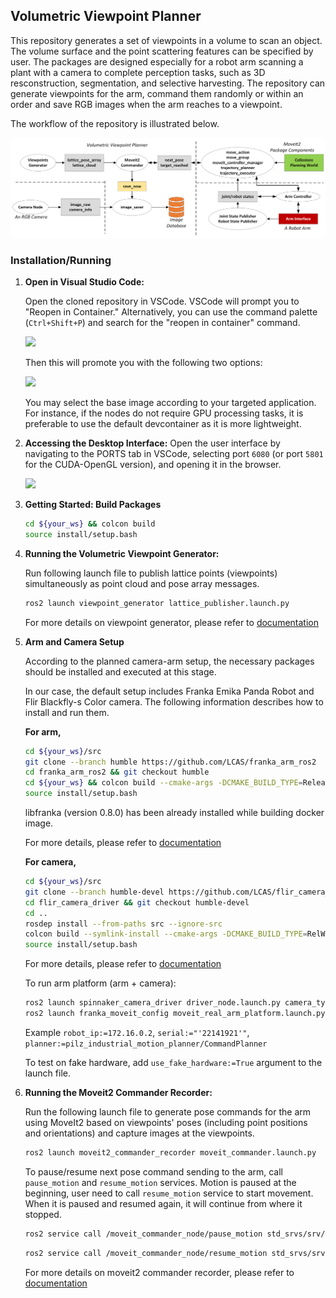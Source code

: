 ## Volumetric Viewpoint Planner

This repository generates a set of viewpoints in a volume to scan an object. The volume surface and the point scattering features can be specified by user. The packages are designed especially for a robot arm scanning a plant with a camera to complete perception tasks, such as 3D resconstruction, segmentation, and selective harvesting. The repository can generate viewpoints for the arm, command them randomly or within an order and save RGB images when the arm reaches to a viewpoint. 

The workflow of the repository is illustrated below.

<img src="docs/Volumetric_Viewpoint_Planner_Github.png" width="800" > 

### Installation/Running

1. **Open in Visual Studio Code:**

   Open the cloned repository in VSCode. VSCode will prompt you to "Reopen in Container." Alternatively, you can use the command palette (`Ctrl+Shift+P`) and search for the "reopen in container" command.

   <img src="https://github.com/LCAS/ros2_pkg_template/assets/47870260/52b26ae9-ffe9-4e7c-afb9-88cee88f870f" width="300">


   Then this will promote you with the following two options:

   <img src="https://github.com/user-attachments/assets/d0885c75-59de-4b5d-a8b7-c38bf02444d4" width="400">


   You may select the base image according to your targeted application. For instance, if the nodes do not require GPU processing tasks, it is preferable to use the default devcontainer as it is more lightweight.

2. **Accessing the Desktop Interface:**
   Open the user interface by navigating to the PORTS tab in VSCode, selecting port `6080` (or port `5801` for the CUDA-OpenGL version), and opening it in the browser.

   <img src="https://github.com/LCAS/ros2_pkg_template/assets/47870260/b61f4c95-453b-4c92-ad66-5133c91abb05" width="400">

3. **Getting Started: Build Packages**

   ```bash
   cd ${your_ws} && colcon build
   source install/setup.bash
   ```

4. **Running the Volumetric Viewpoint Generator:**

   Run following launch file to publish lattice points (viewpoints) simultaneously as point cloud and pose array messages.

   ```bash
   ros2 launch viewpoint_generator lattice_publisher.launch.py
   ```
   For more details on viewpoint generator, please refer to [documentation](src/viewpoint_generator/README.md#viewpoint-generator)

5. **Arm and Camera Setup**

   According to the planned camera-arm setup, the necessary packages should be installed and executed at this stage.

   In our case, the default setup includes Franka Emika Panda Robot and Flir Blackfly-s Color camera. The following information describes how to install and run them.

   **For arm,**

   ```bash
   cd ${your_ws}/src
   git clone --branch humble https://github.com/LCAS/franka_arm_ros2
   cd franka_arm_ros2 && git checkout humble
   cd ${your_ws} && colcon build --cmake-args -DCMAKE_BUILD_TYPE=Release -DFranka_DIR:PATH=/libfranka/build`
   source install/setup.bash
   ```
   libfranka (version 0.8.0) has been already installed while building docker image. 

   For more details, please refer to [documentation](https://github.com/LCAS/franka_arm_ros2)

   **For camera,**

   ```bash
   cd ${your_ws}/src
   git clone --branch humble-devel https://github.com/LCAS/flir_camera_driver
   cd flir_camera_driver && git checkout humble-devel
   cd ..
   rosdep install --from-paths src --ignore-src
   colcon build --symlink-install --cmake-args -DCMAKE_BUILD_TYPE=RelWithDebInfo -DCMAKE_EXPORT_COMPILE_COMMANDS=ON
   source install/setup.bash
   ```

   For more details, please refer to [documentation](https://github.com/LCAS/flir_camera_driver/blob/humble-devel/spinnaker_camera_driver/doc/index.rst)

   To run arm platform (arm + camera):
   ```bash
   ros2 launch spinnaker_camera_driver driver_node.launch.py camera_type:=blackfly_s serial:="'<camera-serial>'"
   ros2 launch franka_moveit_config moveit_real_arm_platform.launch.py robot_ip:=<fci-ip> camera_type:=blackfly_s serial:="'<camera-serial>'" load_camera:=True planner:=<planner_name>
   ```
   Example `robot_ip:=172.16.0.2`, `serial:="'22141921'"`, `planner:=pilz_industrial_motion_planner/CommandPlanner` 

   To test on fake hardware, add `use_fake_hardware:=True` argument to the launch file.

6. **Running the Moveit2 Commander Recorder:**

   Run the following launch file to generate pose commands for the arm using MoveIt2 based on viewpoints' poses (including point positions and orientations) and capture images at the viewpoints.

   ```bash
   ros2 launch moveit2_commander_recorder moveit_commander.launch.py
   ```

   To pause/resume next pose command sending to the arm, call `pause_motion` and `resume_motion` services. Motion is paused at the beginning, user need to call `resume_motion` service to start movement. When it is paused and resumed again, it will continue from where it stopped.

   ```bash
   ros2 service call /moveit_commander_node/pause_motion std_srvs/srv/Empty
   ```

   ```bash
   ros2 service call /moveit_commander_node/resume_motion std_srvs/srv/Empty
   ```

   For more details on moveit2 commander recorder, please refer to [documentation](src/moveit2_commander_recorder#franka-arm-moveit-commander-for-plant-inspection)



